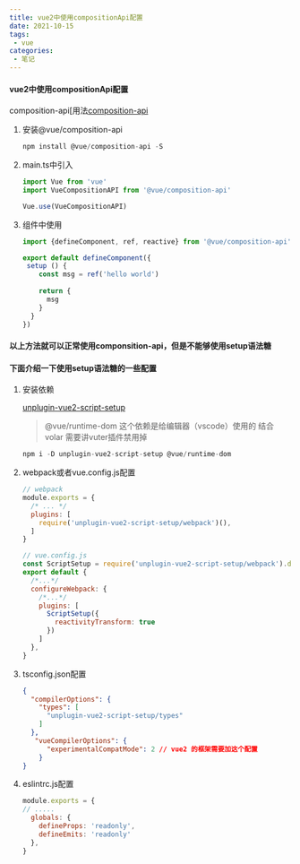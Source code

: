 ```yaml
---
title: vue2中使用compositionApi配置
date: 2021-10-15
tags:
 - vue
categories: 
 - 笔记
---
```

#### vue2中使用compositionApi配置

composition-api[用法[composition-api](https://staging-cn.vuejs.org/guide/extras/composition-api-faq.html)

1. 安装@vue/composition-api

   ```js
   npm install @vue/composition-api -S
   ```

   

2. main.ts中引入

   ```js
   import Vue from 'vue'
   import VueCompositionAPI from '@vue/composition-api'
   
   Vue.use(VueCompositionAPI)
   ```

   

3. 组件中使用

   ```js
   import {defineComponent, ref, reactive} from '@vue/composition-api'
   
   export default defineComponent({
   	setup () {
       const msg = ref('hello world')
       
       return {
         msg
       }
     }
   })
   ```

   

#### 以上方法就可以正常使用componsition-api，但是不能够使用setup语法糖

#### 下面介绍一下使用setup语法糖的一些配置

1. 安装依赖

    [unplugin-vue2-script-setup](https://www.npmjs.com/package/unplugin-vue2-script-setup)

   > @vue/runtime-dom 这个依赖是给编辑器（vscode）使用的   结合volar  需要讲vuter插件禁用掉

   ```js
   npm i -D unplugin-vue2-script-setup @vue/runtime-dom
   ```

   

2. webpack或者vue.config.js配置

   ```js
   // webpack
   module.exports = {
     /* ... */
     plugins: [
       require('unplugin-vue2-script-setup/webpack')(),
     ]
   }
   
   // vue.config.js
   const ScriptSetup = require('unplugin-vue2-script-setup/webpack').default
   export default {
     /*...*/
     configureWebpack: {
       /*...*/
       plugins: [ 
         ScriptSetup({
           reactivityTransform: true
         })
       ]
     },
   }
   ```

   

3. tsconfig.json配置

   ```json
   {
     "compilerOptions": {
       "types": [
         "unplugin-vue2-script-setup/types"
       ]
     },
      "vueCompilerOptions": {
         "experimentalCompatMode": 2 // vue2 的框架需要加这个配置
       }
   }
   ```

   

4. eslintrc.js配置

   ```js
   module.exports = {
   // .....
     globals: {
       defineProps: 'readonly',
       defineEmits: 'readonly'
     },
   }
   ```

   